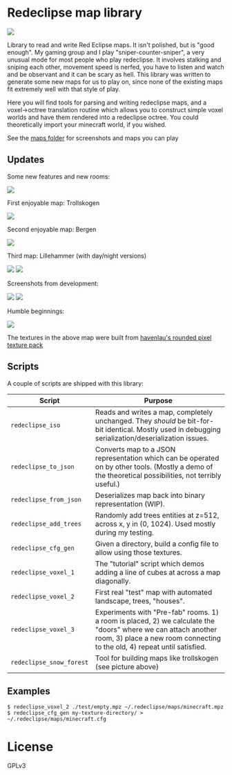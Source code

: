 # Redeclipse map library

![](./maps/lillehammer-night-1.png)

Library to read and write Red Eclipse maps. It isn't polished, but is "good
enough". My gaming group and I play "sniper-counter-sniper", a very unusual
mode for most people who play redeclipse. It involves stalking and sniping each
other, movement speed is nerfed, you have to listen and watch and be observant
and it can be scary as hell. This library was written to generate some new maps
for us to play on, since none of the existing maps fit extremely well with that
style of play.

Here you will find tools for parsing and writing redeclipse maps, and a
voxel→octree translation routine which allows you to construct simple voxel
worlds and have them rendered into a redeclipse octree. You could theoretically
import your minecraft world, if you wished.

See the [maps folder](./maps/) for screenshots and maps you can play

## Updates

Some new features and new rooms:

![](./maps/straumsvik.screenshot.png)

First enjoyable map: Trollskogen

![](./maps/trollskogen-big.png)

Second enjoyable map: Bergen

![](./maps/bergen-big.png)

Third map: Lillehammer (with day/night versions)

![](./maps/lillehammer-day-2.png)
![](./maps/lillehammer-night-2.png)

Screenshots from development:

![](./maps/sandvika.png)
![](./maps/fjell-big.png)

Humble beginnings:

![](./media/random.png)

The textures in the above map were built from [havenlau's rounded pixel texture pack](http://www.minecraftforum.net/forums/mapping-and-modding/resource-packs/1237362-32x-64x-1-0-0-rounded-pixel-under-construction)

## Scripts

A couple of scripts are shipped with this library:

Script                   | Purpose
-----------              | ----
`redeclipse_iso`         | Reads and writes a map, completely unchanged. They *should* be bit-for-bit identical. Mostly used in debugging serialization/deserialization issues.
`redeclipse_to_json`     | Converts map to a JSON representation which can be operated on by other tools. (Mostly a demo of the theoretical possibilities, not terribly useful.)
`redeclipse_from_json`   | Deserializes map back into binary representation (WIP).
`redeclipse_add_trees`   | Randomly add trees entities at z=512, across x, y in (0, 1024). Used mostly during my testing.
`redeclipse_cfg_gen`     | Given a directory, build a config file to allow using those textures.
`redeclipse_voxel_1`     | The "tutorial" script which demos adding a line of cubes at across a map diagonally.
`redeclipse_voxel_2`     | First real "test" map with automated landscape, trees, "houses".
`redeclipse_voxel_3`     | Experiments with "Pre-fab" rooms. 1) a room is placed, 2) we calculate the "doors" where we can attach another room, 3) place a new room connecting to the old, 4) repeat until satisfied.
`redeclipse_snow_forest` | Tool for building maps like trollskogen (see picture above)

## Examples

```console
$ redeclipse_voxel_2 ./test/empty.mpz ~/.redeclipse/maps/minecraft.mpz
$ redeclipse_cfg_gen my-texture-directory/ > ~/.redeclipse/maps/minecraft.cfg
```

# License

GPLv3
